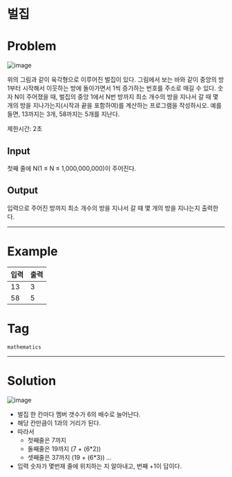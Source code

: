 # 벌집
# Problem
![image](https://user-images.githubusercontent.com/75327385/139776561-476b3ae2-c29c-4d62-bbf1-6a31cfc2ffea.png)

위의 그림과 같이 육각형으로 이루어진 벌집이 있다. 그림에서 보는 바와 같이 중앙의 방 1부터 시작해서 이웃하는 방에 돌아가면서 1씩 증가하는 번호를 주소로 매길 수 있다. 숫자 N이 주어졌을 때, 벌집의 중앙 1에서 N번 방까지 최소 개수의 방을 지나서 갈 때 몇 개의 방을 지나가는지(시작과 끝을 포함하여)를 계산하는 프로그램을 작성하시오. 예를 들면, 13까지는 3개, 58까지는 5개를 지난다.

제한시간: 2초

## Input
첫째 줄에 N(1 ≤ N ≤ 1,000,000,000)이 주어진다.

## Output
입력으로 주어진 방까지 최소 개수의 방을 지나서 갈 때 몇 개의 방을 지나는지 출력한다.

---
# Example
|입력|출력|
|:-|:-|
|13|3|
|58|5|
  
# Tag
`mathematics`

---
# Solution
![image](https://user-images.githubusercontent.com/75327385/139777112-4a951e04-1f83-437e-8b72-35671026f805.png)
- 벌집 한 칸마다 멤버 갯수가 6의 배수로 늘어난다. 
- 해당 칸만큼이 1과의 거리가 된다. 
- 따라서 
  - 첫째줄은 7까지
  - 둘째줄은 19까지 (7 + (6*2))
  - 셋째줄은 37까지 (19 + (6*3))
    ...
- 입력 숫자가 몇번재 줄에 위치하는 지 알아내고, 번째 +1이 답이다. 
